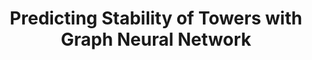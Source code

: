 ---
advisors:
- Emre Uğur
students:
- name: Irmak Güzey
title: Predicting Stability of Towers with Graph Neural Network
type: project
---